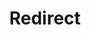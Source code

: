﻿---
layout: src/layouts/Redirect.astro
title: Redirect
redirect: /docs/deployments/patterns/multi-region-deployment-pattern
pubDate:  2023-01-01
navSearch: false
navSitemap: false
navMenu: false
---
